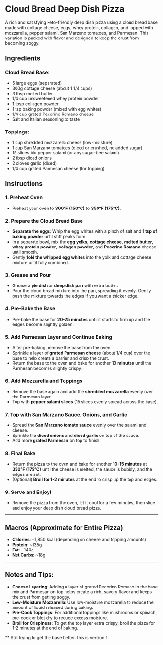 # Cloud Bread Deep Dish Pizza

A rich and satisfying keto-friendly deep dish pizza using a cloud bread base made with cottage cheese, eggs, whey protein, collagen, and topped with mozzarella, pepper salami, San Marzano tomatoes, and Parmesan. This variation is packed with flavor and designed to keep the crust from becoming soggy.

## Ingredients

### Cloud Bread Base:
- 5 large eggs (separated)
- 300g cottage cheese (about 1 1/4 cups)
- 3 tbsp melted butter
- 1/4 cup unsweetened whey protein powder
- 1 tbsp collagen powder
- 1 tsp baking powder (mixed with egg whites)
- 1/4 cup grated Pecorino Romano cheese
- Salt and Italian seasoning to taste

### Toppings:
- 1 cup shredded mozzarella cheese (low-moisture)
- 1 cup San Marzano tomatoes (diced or crushed, no added sugar)
- 15 slices bio pepper salami (or any sugar-free salami)
- 2 tbsp diced onions
- 2 cloves garlic (diced)
- 1/4 cup grated Parmesan cheese (for topping)
  
## Instructions

### 1. Preheat Oven
- Preheat your oven to **300°F (150°C)** to **350°F (175°C)**.

### 2. Prepare the Cloud Bread Base
- **Separate the eggs**: Whip the egg whites with a pinch of salt and **1 tsp of baking powder** until stiff peaks form.
- In a separate bowl, mix the **egg yolks**, **cottage cheese**, **melted butter**, **whey protein powder**, **collagen powder**, and **Pecorino Romano** cheese until smooth.
- Gently **fold the whipped egg whites** into the yolk and cottage cheese mixture until fully combined.

### 3. Grease and Pour
- Grease a **pie dish** or **deep dish pan** with extra butter.
- Pour the cloud bread mixture into the pan, spreading it evenly. Gently push the mixture towards the edges if you want a thicker edge.

### 4. Pre-Bake the Base
- Pre-bake the base for **20-25 minutes** until it starts to firm up and the edges become slightly golden.

### 5. Add Parmesan Layer and Continue Baking
- After pre-baking, remove the base from the oven.
- Sprinkle a layer of **grated Parmesan cheese** (about 1/4 cup) over the base to help create a barrier and crisp the crust.
- Return the base to the oven and bake for another **10 minutes** until the Parmesan becomes slightly crispy.

### 6. Add Mozzarella and Toppings
- Remove the base again and add the **shredded mozzarella** evenly over the Parmesan layer.
- Top with **pepper salami slices** (15 slices evenly spread across the base).

### 7. Top with San Marzano Sauce, Onions, and Garlic
- Spread the **San Marzano tomato sauce** evenly over the salami and cheese.
- Sprinkle the **diced onions** and **diced garlic** on top of the sauce.
- Add more **grated Parmesan** on top to finish.

### 8. Final Bake
- Return the pizza to the oven and bake for another **10-15 minutes** at **350°F (175°C)** until the cheese is melted, the sauce is bubbly, and the edges are set.
- (Optional) **Broil for 1-2 minutes** at the end to crisp up the top and edges.

### 9. Serve and Enjoy!
- Remove the pizza from the oven, let it cool for a few minutes, then slice and enjoy your deep dish cloud bread pizza.

---

## Macros (Approximate for Entire Pizza)
- **Calories**: ~1,850 kcal (depending on cheese and topping amounts)
- **Protein**: ~135g
- **Fat**: ~140g
- **Net Carbs**: ~18g

---

## Notes and Tips:
- **Cheese Layering**: Adding a layer of grated Pecorino Romano in the base mix and Parmesan on top helps create a rich, savory flavor and keeps the crust from getting soggy.
- **Low-Moisture Mozzarella**: Use low-moisture mozzarella to reduce the amount of liquid released during baking.
- **Pre-Cook Toppings**: For additional toppings like mushrooms or spinach, pre-cook or blot dry to reduce excess moisture.
- **Broil for Crispiness**: To get the top layer extra crispy, broil the pizza for 1-2 minutes at the end of baking.

** Still trying to get the base better. this is version 1.
